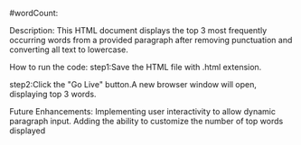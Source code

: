 #wordCount:




Description:
This HTML document displays the top 3 most frequently occurring words from a provided paragraph after removing punctuation and converting all text to lowercase.

How to run the code:
step1:Save the HTML file with .html extension.

step2:Click the "Go Live" button.A new browser window will open, displaying top 3 words.

Future Enhancements:
Implementing user interactivity to allow dynamic paragraph input. Adding the ability to customize the number of top words displayed
